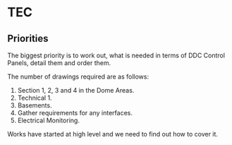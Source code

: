 # TEC

## Priorities

The biggest priority is to work out, what is needed in terms of DDC Control Panels, detail them and order them.

The number of drawings required are as follows:

1.  Section 1, 2, 3 and 4 in the Dome Areas.
2.  Technical 1.
3.  Basements.
4.  Gather requirements for any interfaces.
5.  Electrical Monitoring. 

Works have started at high level and we need to find out how to cover it.